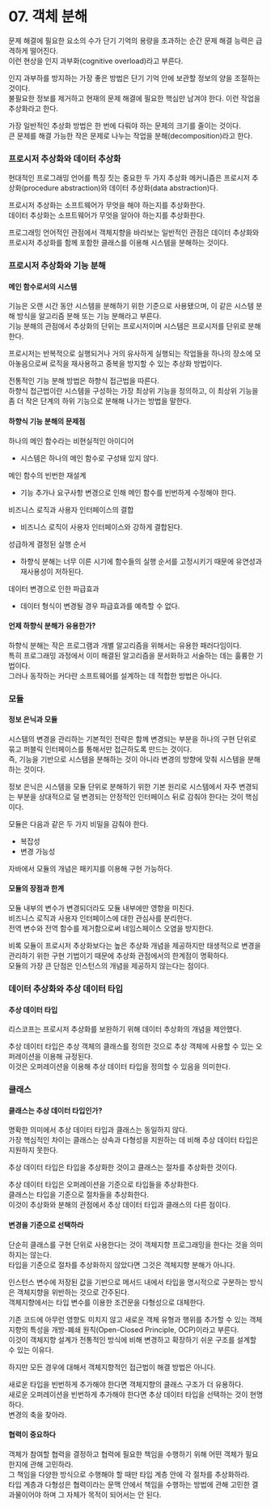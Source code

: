# 07. 객체 분해

문제 해결에 필요한 요소의 수가 단기 기억의 용량을 초과하는 순간 문제 해결 능력은 급격하게 떨어진다.  
이런 현상을 인지 과부화(cognitive overload)라고 부른다.

인지 과부하를 방지하는 가장 좋은 방법은 단기 기억 안에 보관할 정보의 양을 조절하는 것이다.  
불필요한 정보를 제거하고 현재의 문제 해결에 필요한 핵심만 남겨야 한다. 이런 작업을 추상화라고 한다.

가장 일반적인 추상화 방법은 한 번에 다뤄야 하는 문제의 크기를 줄이는 것이다.  
큰 문제를 해결 가능한 작은 문제로 나누는 작업을 분해(decomposition)라고 한다.

### 프로시저 추상화와 데이터 추상화

현대적인 프로그래밍 언어를 특징 짓는 중요한 두 가지 추상화 메커니즘은 프로시저 추상화(procedure abstraction)와 데이터 추상화(data abstraction)다.

프로시저 추상화는 소프트웨어가 무엇을 해야 하는지를 추상화한다.  
데이터 추상화는 소프트웨어가 무엇을 알아야 하는지를 추상화한다.

프로그래밍 언어적인 관점에서 객체지향을 바라보는 일반적인 관점은 데이터 추상화와 프로시저 추상화를 함께 포함한 클래스를 이용해 시스템을 분해하는 것이다.

### 프로시저 추상화와 기능 분해

#### 메인 함수로서의 시스템

기능은 오랜 시간 동안 시스템을 분해하기 위한 기준으로 사용됐으며, 이 같은 시스템 분해 방식을 알고리즘 분해 또는 기능 분해라고 부른다.  
기능 분해의 관점에서 추상화의 단위는 프로시저이며 시스템은 프로시저를 단위로 분해한다.

프로시저는 반복적으로 실행되거나 거의 유사하게 실행되는 작업들을 하나의 장소에 모아놓음으로써 로직을 재사용하고 중복을 방지할 수 있는 추상화 방법이다.

전통적인 기능 분해 방법은 하향식 접근법을 따른다.  
하향식 접근법이란 시스템을 구성하는 가장 최상위 기능을 정의하고, 이 최상위 기능을 좀 더 작은 단계의 하위 기능으로 분해해 나가는 방법을 말한다.

#### 하향식 기능 분해의 문제점

하나의 메인 함수라는 비현실적인 아이디어
- 시스템은 하나의 메인 함수로 구성돼 있지 않다.

메인 함수의 빈번한 재설계
- 기능 추가나 요구사항 변경으로 인해 메인 함수를 빈번하게 수정해야 한다.

비즈니스 로직과 사용자 인터페이스의 결합
- 비즈니스 로직이 사용자 인터페이스와 강하게 결합된다.

성급하게 결정된 실행 순서
- 하향식 분해는 너무 이른 시기에 함수들의 실행 순서를 고정시키기 때문에 유연성과 재사용성이 저하된다.

데이터 변경으로 인한 파급효과
- 데이터 형식이 변경될 경우 파급효과를 예측할 수 없다.

#### 언제 하향식 분해가 유용한가?

하향식 분해는 작은 프로그램과 개별 알고리즘을 위해서는 유용한 패러다임이다.  
특히 프로그래밍 과정에서 이미 해결된 알고리즘을 문서화하고 서술하는 데는 훌륭한 기법이다.  
그러나 동작하는 커다란 소프트웨어를 설계하는 데 적합한 방법은 아니다.

### 모듈

#### 정보 은닉과 모듈

시스템의 변경을 관리하는 기본적인 전략은 함께 변경되는 부분을 하나의 구현 단위로 묶고 퍼블릭 인터페이스를 통해서만 접근하도록 만드는 것이다.  
즉, 기능을 기반으로 시스템을 분해하는 것이 아니라 변경의 방향에 맞춰 시스템을 분해하는 것이다.

정보 은닉은 시스템을 모듈 단위로 분해하기 위한 기본 원리로 시스템에서 자주 변경되는 부분을 상대적으로 덜 변경되는 안정적인 인터페이스 뒤로 감춰야 한다는 것이 핵심이다.

모듈은 다음과 같은 두 가지 비밀을 감춰야 한다.
- 복잡성
- 변경 가능성

자바에서 모듈의 개념은 패키지를 이용해 구현 가능하다.

#### 모듈의 장점과 한계

모듈 내부의 변수가 변경되더라도 모듈 내부에만 영향을 미친다.    
비즈니스 로직과 사용자 인터페이스에 대한 관심사를 분리한다.  
전역 변수와 전역 함수를 제거함으로써 네임스페이스 오염을 방지한다.

비록 모듈이 프로시저 추상화보다는 높은 추상화 개념을 제공하지만 태생적으로 변경을 관리하기 위한 구현 기법이기 때문에 추상화 관점에서의 한계점이 명확하다.  
모듈의 가장 큰 단점은 인스턴스의 개념을 제공하지 않는다는 점이다.

### 데이터 추상화와 추상 데이터 타입

#### 추상 데이터 타입

리스코프는 프로시저 추상화를 보완하기 위해 데이터 추상화의 개념을 제안했다.

추상 데이터 타입은 추상 객체의 클래스를 정의한 것으로 추상 객체에 사용할 수 있는 오퍼레이션을 이용해 규정된다.  
이것은 오퍼레이션을 이용해 추상 데이터 타입을 정의할 수 있음을 의미한다.

### 클래스

#### 클래스는 추상 데이터 타입인가?

명확한 의미에서 추상 데이터 타입과 클래스는 동일하지 않다.  
가장 핵심적인 차이는 클래스는 상속과 다형성을 지원하는 데 비해 추상 데이터 타입은 지원하지 못한다.

추상 데이터 타입은 타입을 추상화한 것이고 클래스는 절차를 추상화한 것이다.

추상 데이터 타입은 오퍼레이션을 기준으로 타입들을 추상화한다.  
클래스는 타입을 기준으로 절차들을 추상화한다.  
이것이 추상화와 분해의 관점에서 추상 데이터 타입과 클래스의 다른 점이다.

#### 변경을 기준으로 선택하라

단순히 클래스를 구현 단위로 사용한다는 것이 객체지향 프로그래밍을 한다는 것을 의미하지는 않는다.  
타입을 기준으로 절차를 추상화하지 않았다면 그것은 객체지향 분해가 아니다.

인스턴스 변수에 저장된 값을 기반으로 메서드 내에서 타입을 명시적으로 구분하는 방식은 객체지향을 위반하는 것으로 간주된다.  
객체지향에서는 타입 변수를 이용한 조건문을 다형성으로 대체한다.

기존 코드에 아무런 영향도 미치지 않고 새로운 객체 유형과 행위를 추가할 수 있는 객체지향의 특성을 개방-폐쇄 원칙(Open-Closed Principle, OCP)이라고 부른다.  
이것이 객체지향 설계가 전통적인 방식에 비해 변경하고 확장하기 쉬운 구조를 설계할 수 있는 이유다.

하지만 모든 경우에 대해서 객체지향적인 접근법이 해결 방법은 아니다.

새로운 타입을 빈번하게 추가해야 한다면 객체지향의 클래스 구조가 더 유용하다.  
새로운 오퍼레이션을 빈번하게 추가해야 한다면 추상 데이터 타입을 선택하는 것이 현명하다.  
변경의 축을 찾아라.

#### 협력이 중요하다

객체가 참여할 협력을 결정하고 협력에 필요한 책임을 수행하기 위해 어떤 객체가 필요한지에 관해 고민하라.  
그 책임을 다양한 방식으로 수행해야 할 때만 타입 계층 안에 각 절차를 추상화하라.  
타입 계층과 다형성은 협력이라는 문맥 안에서 책임을 수행하는 방법에 관해 고민한 결과물이어야 하며 그 자체가 목적이 되어서는 안 된다.